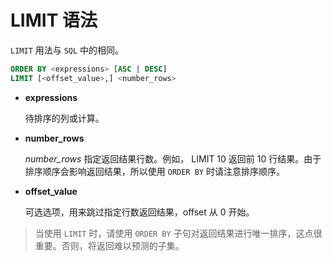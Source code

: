 # LIMIT 语法

`LIMIT` 用法与 `SQL` 中的相同。

```sql
ORDER BY <expressions> [ASC | DESC]
LIMIT [<offset_value>,] <number_rows>
```

* **expressions**

    待排序的列或计算。

* **number_rows**

    _number_rows_ 指定返回结果行数。例如， LIMIT 10 返回前 10 行结果。由于排序顺序会影响返回结果，所以使用 `ORDER BY` 时请注意排序顺序。

* **offset_value**

    可选选项，用来跳过指定行数返回结果，offset 从 0 开始。

> 当使用 `LIMIT` 时，请使用 `ORDER BY` 子句对返回结果进行唯一排序，这点很重要。否则，将返回难以预测的子集。
